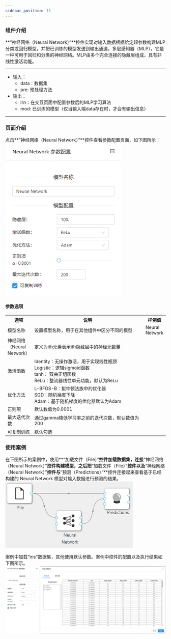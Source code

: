 ```yaml
---
sidebar_position: 11
---
```

### 组件介绍
**“神经网络（Neural Network）”**控件实现对输入数据根据给定超参数构建MLP分类或回归模型，并把已训练的模型发送到输出通道。多层感知器（MLP），它是一种可用于回归和分类的神经网络。MLP由多个完全连接的隐藏层组成，具有非线性激活功能。
<hr/>

- 输入：
  - data：数据集
  - pre: 预处理方法
- 输出：
  - lrn：在交互页面中配置参数后的MLP学习算法
  - mod: 已训练的模型（仅当输入端data存在时，才会有输出信息）
<hr/>


### 页面介绍
点击**“神经网络（Neural Network）”**控件查看参数配置页面，如下图所示：  
[ ![](/img/aistudio/model/neural-network/param.png) ](/img/aistudio/model/neural-network/param.png)

#### 参数选项
<table>
  <tr>
    <th>选项</th>
    <th width="650">说明</th>
    <th>样例值</th>
  </tr>
  <tr>
      <td>模型名称</td> 
      <td>
      设置模型名称，用于在其他组件中区分不同的模型
      </td> 
      <td>Neural Network</td>
  </tr>
  <tr>
      <td>神经网络（Neural Network）</td> 
      <td>
      定义为ith元素表示ith隐藏层中的神经元数量
      </td> 
      <td></td>
  </tr>
  <tr>
      <td>激活函数</td> 
      <td>
      Identity：无操作激活，用于实现线性瓶颈 <br/>
      Logistic：逻辑sigmoid函数<br/>
      tanh： 双曲正切函数<br/>
      ReLu：整流器线性单元功能，默认为ReLu
      </td> 
      <td></td>
  </tr>
  <tr>
      <td>优化方法</td> 
      <td>
      L-BFGS-B：拟牛顿法族中的优化器 <br/>
      SGD：随机梯度下降<br/>
      Adam：基于随机梯度的优化器默认为Adam
      </td> 
      <td></td>
  </tr>
  <tr>
      <td>正则项</td> 
      <td>
      默认数值为0.0001
      </td> 
      <td></td>
  </tr>
  <tr>
      <td>最大迭代次数</td> 
      <td>
      通过gamma降低学习率之前的迭代次数，默认数值为200
      </td> 
      <td></td>
  </tr>
  <tr>
      <td>可复制训练</td> 
      <td>
      默认勾选
      </td> 
      <td></td>
  </tr>
</table>

### 使用案例
在下图所示的案例中，使用**“加载文件（File）”**控件加载数据集，连接**“神经网络（Neural Network）”**控件构建模型，之后把**“加载文件（File）”**控件以及**“神经网络（Neural Network）”**控件与**“预测（Predictions）”**控件连接起来查看基于已经构建的 Neural Network 模型对输入数据进行预测的结果。
[ ![](/img/aistudio/model/neural-network/workflow.png) ](/img/aistudio/model/neural-network/workflow.png)

案例中加载“iris”数据集，其他使用默认参数。案例中控件的配置以及执行结果如下图所示。
[ ![](/img/aistudio/model/neural-network/workflow-result.png) ](/img/aistudio/model/neural-network/workflow-result.png)
